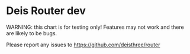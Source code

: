 # Deis Router dev

WARNING: this chart is for testing only! Features may not work and there are likely to be bugs.

Please report any issues to https://github.com/deisthree/router
